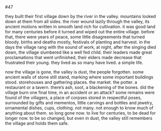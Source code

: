 #47

they built their first village down by the river in the valley. mountains looked down at them from all sides. the river wound lazily through the valley, its ancient motions written in smooth land rich for cultivation. it was good land for many centuries before it turned and wiped out the entire village. before that, there were years of peace, some little disagreements that turned bloody. births and deaths mostly, festivals of planting and harvest. in the days the village rang with the sound of work, at night, after the singing died down, the village slumbered like a well fed child. their leaders made great proclamations that went unfinished, their elders made decrease that frustrated their young. they lived as so many have lived. a simple life.

now the village is gone, the valley is dust, the people forgotten. some ancient walls of stone still stand, marking where some important buildings stood. storehouses and gathering places. the market. the potter. a restaurant or a tavern. there’s ash, soot, a blackening of the bones. did the village burn one final time, in an accident or an attack? some remains were found of the villagers, a place of corpses stored in respectful poses, surrounded by gifts and mementos, little carvings and bottles and jewelry, ornamental dishes, cups, clothing. not many. not enough to know much of anything about them. so long gone now. to live for centuries, to be dead for longer now. to be so changed, but even in dust, the valley still remembers the village and holds them safe.
